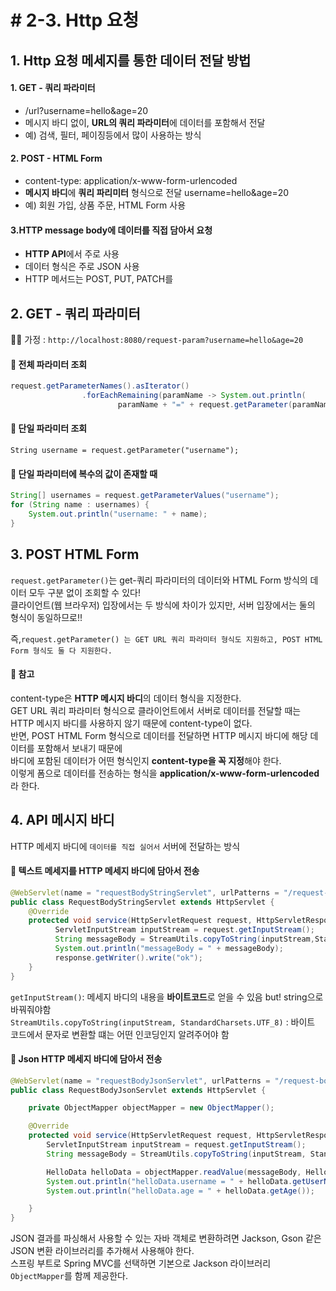 # # 2-3. Http 요청

## 1. Http 요청 메세지를 통한 데이터 전달 방법

#### 1. GET - 쿼리 파라미터
* /url?username=hello&age=20  
* 메시지 바디 없이, **URL의 쿼리 파라미터**에 데이터를 포함해서 전달  
*  예) 검색, 필터, 페이징등에서 많이 사용하는 방식

#### 2. POST - HTML Form
* content-type: application/x-www-form-urlencoded  
* **메시지 바디**에 **쿼리 파리미터** 형식으로 전달 username=hello&age=20   
* 예) 회원 가입, 상품 주문, HTML Form 사용

#### 3.HTTP message body에 데이터를 직접 담아서 요청 
* **HTTP API**에서 주로 사용
* 데이터 형식은 주로 JSON 사용 
* HTTP 메서드는 POST, PUT, PATCH를 


## 2. GET - 쿼리 파라미터

👩‍💻 가정 : ```http://localhost:8080/request-param?username=hello&age=20```

#### 📌 전체 파라미터 조회

```java
request.getParameterNames().asIterator()
                .forEachRemaining(paramName -> System.out.println(
                        paramName + "=" + request.getParameter(paramName)));
```

#### 📌 단일 파라미터 조회

```String username = request.getParameter("username");```

#### 📌 단일 파라미터에 복수의 값이 존재할 때

```java
String[] usernames = request.getParameterValues("username");
for (String name : usernames) {
    System.out.println("username: " + name);
}
```

## 3. POST HTML Form

```request.getParameter()```는 get-쿼리 파라미터의 데이터와 HTML Form 방식의 데이터 모두 구분 없이 조회할 수 있다!  
클라이언트(웹 브라우저) 입장에서는 두 방식에 차이가 있지만, 서버 입장에서는 둘의 형식이 동일하므로!!

즉,```request.getParameter() 는 GET URL 쿼리 파라미터 형식도 지원하고, POST HTML Form 형식도 둘 다 지원한다.```


#### 🔔 참고  
content-type은 **HTTP 메시지 바디**의 데이터 형식을 지정한다.  
GET URL 쿼리 파라미터 형식으로 클라이언트에서 서버로 데이터를 전달할 때는 HTTP 메시지 바디를 사용하지 않기 때문에 content-type이 없다.  
반면, POST HTML Form 형식으로 데이터를 전달하면 HTTP 메시지 바디에 해당 데이터를 포함해서 보내기 때문에   
바디에 포함된 데이터가 어떤 형식인지 **content-type을 꼭 지정**해야 한다.   
이렇게 폼으로 데이터를 전송하는 형식을 **application/x-www-form-urlencoded** 라 한다.  


## 4. API 메시지 바디

HTTP 메세지 바디에 ```데이터를 직접 실어서``` 서버에 전달하는 방식

#### 📌 텍스트 메세지를 HTTP 메세지 바디에 담아서 전송  

```java
@WebServlet(name = "requestBodyStringServlet", urlPatterns = "/request-body-string")
public class RequestBodyStringServlet extends HttpServlet {
    @Override
    protected void service(HttpServletRequest request, HttpServletResponse response) throws ServletException, IOException {
          ServletInputStream inputStream = request.getInputStream();
          String messageBody = StreamUtils.copyToString(inputStream,StandardCharsets.UTF_8);
          System.out.println("messageBody = " + messageBody);
          response.getWriter().write("ok");
    } 
}
```

```getInputStream()```: 메세지 바디의 내용을 **바이트코드**로 얻을 수 있음 but! string으로 바꿔줘야함  
```StreamUtils.copyToString(inputStream, StandardCharsets.UTF_8)``` : 바이트 코드에서 문자로 변환할 떄는 어떤 인코딩인지 알려주어야 함


#### 📌 Json HTTP 메세지 바디에 담아서 전송 


```java
@WebServlet(name = "requestBodyJsonServlet", urlPatterns = "/request-body-json")
public class RequestBodyJsonServlet extends HttpServlet {

    private ObjectMapper objectMapper = new ObjectMapper();

    @Override
    protected void service(HttpServletRequest request, HttpServletResponse response) throws ServletException, IOException {
        ServletInputStream inputStream = request.getInputStream();
        String messageBody = StreamUtils.copyToString(inputStream, StandardCharsets.UTF_8); //여기 까지는 메세지 바디에 담는 것과 동일

        HelloData helloData = objectMapper.readValue(messageBody, HelloData.class); //객체로 변환!!
        System.out.println("helloData.username = " + helloData.getUserName());
        System.out.println("helloData.age = " + helloData.getAge());

    }
}

```

JSON 결과를 파싱해서 사용할 수 있는 자바 객체로 변환하려면 Jackson, Gson 같은 JSON 변환 라이브러리를 추가해서 사용해야 한다.    
스프링 부트로 Spring MVC를 선택하면 기본으로 Jackson 라이브러리 ```ObjectMapper```를 함께 제공한다.





